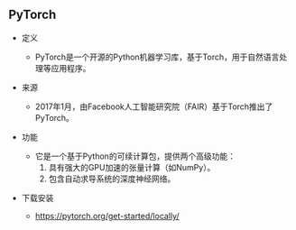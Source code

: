 ## PyTorch
- 定义
    - PyTorch是一个开源的Python机器学习库，基于Torch，用于自然语言处理等应用程序。

- 来源
    - 2017年1月，由Facebook人工智能研究院（FAIR）基于Torch推出了PyTorch。

- 功能
    - 它是一个基于Python的可续计算包，提供两个高级功能：
        1. 具有强大的GPU加速的张量计算（如NumPy）。
        2. 包含自动求导系统的深度神经网络。

- 下载安装 
    - https://pytorch.org/get-started/locally/